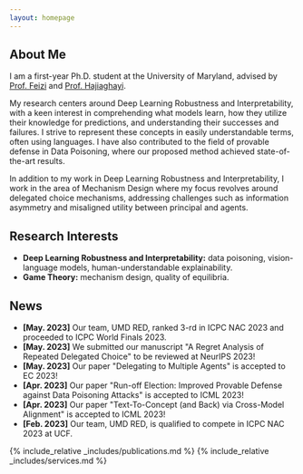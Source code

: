 ```yaml
---
layout: homepage
---
```


## About Me

I am a first-year Ph.D. student at the University of Maryland, 
advised by
<a href="https://www.cs.umd.edu/~sfeizi/">Prof. Feizi</a>
 and
 <a href="https://www.cs.umd.edu/~hajiagha/">Prof. Hajiaghayi</a>.
 
 My research centers around Deep Learning Robustness and Interpretability, with a keen interest in comprehending what models learn, how they utilize their knowledge for predictions, and understanding their successes and failures. I strive to represent these concepts in easily understandable terms, often using languages. I have also contributed to the field of provable defense in Data Poisoning, where our proposed method achieved state-of-the-art results.
 
 In addition to my work in Deep Learning Robustness and Interpretability, I work in the area of Mechanism Design where my focus revolves around delegated choice mechanisms, addressing challenges such as information asymmetry and misaligned utility between principal and agents.

## Research Interests

- **Deep Learning Robustness and Interpretability:** data poisoning, vision-language models, human-understandable explainability.
- **Game Theory:** mechanism design, quality of equilibria.

## News
- **[May. 2023]** Our team, UMD RED, ranked 3-rd in ICPC NAC 2023 and proceeded to ICPC World Finals 2023.
- **[May. 2023]** We submitted our manuscript "A Regret Analysis of Repeated Delegated Choice" to be reviewed at NeurIPS 2023!
- **[May. 2023]** Our paper "Delegating to Multiple Agents" is accepted to EC 2023!
- **[Apr. 2023]** Our paper "Run-off Election: Improved Provable Defense against Data Poisoning Attacks" is accepted to ICML 2023!
- **[Apr. 2023]** Our paper "Text-To-Concept (and Back) via Cross-Model Alignment" is accepted to ICML 2023!
- **[Feb. 2023]** Our team, UMD RED, is qualified to compete in ICPC NAC 2023 at UCF.

{% include_relative _includes/publications.md %}
{% include_relative _includes/services.md %}
